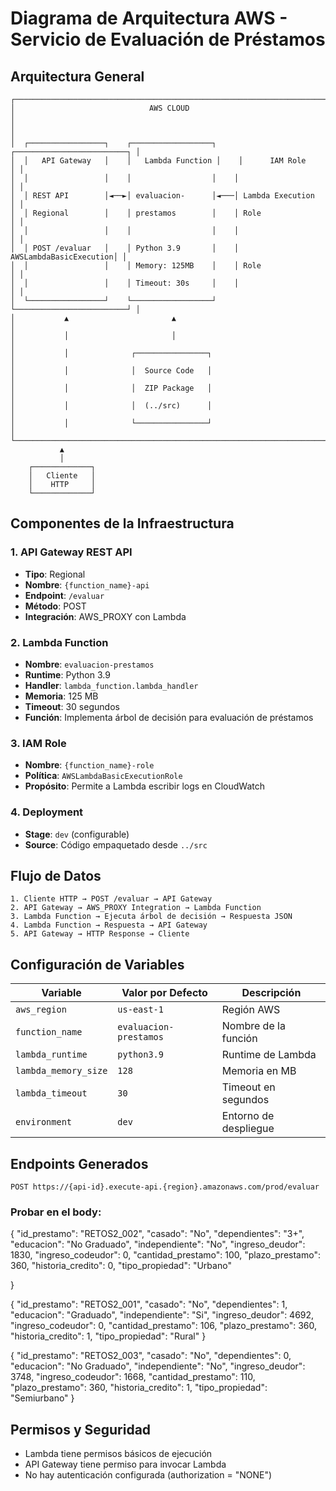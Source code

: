 # Diagrama de Arquitectura AWS - Servicio de Evaluación de Préstamos

## Arquitectura General

```
┌─────────────────────────────────────────────────────────────────────────────┐
│                              AWS CLOUD                                      │
│                                                                             │
│  ┌─────────────────┐    ┌──────────────────┐    ┌─────────────────────────┐ │
│  │   API Gateway   │    │   Lambda Function │    │      IAM Role          │ │
│  │                 │    │                  │    │                        │ │
│  │ REST API        │◄──►│ evaluacion-      │◄───│ Lambda Execution       │ │
│  │ Regional        │    │ prestamos        │    │ Role                   │ │
│  │                 │    │                  │    │                        │ │
│  │ POST /evaluar   │    │ Python 3.9       │    │ AWSLambdaBasicExecution│ │
│  │                 │    │ Memory: 125MB    │    │ Role                   │ │
│  │                 │    │ Timeout: 30s     │    │                        │ │
│  └─────────────────┘    └──────────────────┘    └─────────────────────────┘ │
│           ▲                       ▲                                        │
│           │                       │                                        │
│           │              ┌────────────────┐                                │
│           │              │  Source Code   │                                │
│           │              │  ZIP Package   │                                │
│           │              │  (../src)      │                                │
│           │              └────────────────┘                                │
└─────────────────────────────────────────────────────────────────────────────┘
           ▲
           │
    ┌─────────────┐
    │   Cliente   │
    │    HTTP     │
    └─────────────┘
```

## Componentes de la Infraestructura

### 1. **API Gateway REST API**
- **Tipo**: Regional
- **Nombre**: `{function_name}-api`
- **Endpoint**: `/evaluar`
- **Método**: POST
- **Integración**: AWS_PROXY con Lambda

### 2. **Lambda Function**
- **Nombre**: `evaluacion-prestamos`
- **Runtime**: Python 3.9
- **Handler**: `lambda_function.lambda_handler`
- **Memoria**: 125 MB
- **Timeout**: 30 segundos
- **Función**: Implementa árbol de decisión para evaluación de préstamos

### 3. **IAM Role**
- **Nombre**: `{function_name}-role`
- **Política**: `AWSLambdaBasicExecutionRole`
- **Propósito**: Permite a Lambda escribir logs en CloudWatch

### 4. **Deployment**
- **Stage**: `dev` (configurable)
- **Source**: Código empaquetado desde `../src`

## Flujo de Datos

```
1. Cliente HTTP → POST /evaluar → API Gateway
2. API Gateway → AWS_PROXY Integration → Lambda Function
3. Lambda Function → Ejecuta árbol de decisión → Respuesta JSON
4. Lambda Function → Respuesta → API Gateway
5. API Gateway → HTTP Response → Cliente
```

## Configuración de Variables

| Variable | Valor por Defecto | Descripción |
|----------|-------------------|-------------|
| `aws_region` | `us-east-1` | Región AWS |
| `function_name` | `evaluacion-prestamos` | Nombre de la función |
| `lambda_runtime` | `python3.9` | Runtime de Lambda |
| `lambda_memory_size` | `128` | Memoria en MB |
| `lambda_timeout` | `30` | Timeout en segundos |
| `environment` | `dev` | Entorno de despliegue |

## Endpoints Generados

```
POST https://{api-id}.execute-api.{region}.amazonaws.com/prod/evaluar

```
### Probar en el body:
{
        "id_prestamo": "RETOS2_002",
        "casado": "No",
        "dependientes": "3+",
        "educacion": "No Graduado",
        "independiente": "No",
        "ingreso_deudor": 1830,
        "ingreso_codeudor": 0,
        "cantidad_prestamo": 100,
        "plazo_prestamo": 360,
        "historia_credito": 0,
        "tipo_propiedad": "Urbano"

}


{
        "id_prestamo": "RETOS2_001",
        "casado": "No",
        "dependientes": 1,
        "educacion": "Graduado",
        "independiente": "Si",
        "ingreso_deudor": 4692,
        "ingreso_codeudor": 0,
        "cantidad_prestamo": 106,
        "plazo_prestamo": 360,
        "historia_credito": 1,
        "tipo_propiedad": "Rural"
    }

{
        "id_prestamo": "RETOS2_003",
        "casado": "No",
        "dependientes": 0,
        "educacion": "No Graduado",
        "independiente": "No",
        "ingreso_deudor": 3748,
        "ingreso_codeudor": 1668,
        "cantidad_prestamo": 110,
        "plazo_prestamo": 360,
        "historia_credito": 1,
        "tipo_propiedad": "Semiurbano"
}


## Permisos y Seguridad

- Lambda tiene permisos básicos de ejecución
- API Gateway tiene permiso para invocar Lambda
- No hay autenticación configurada (authorization = "NONE")


